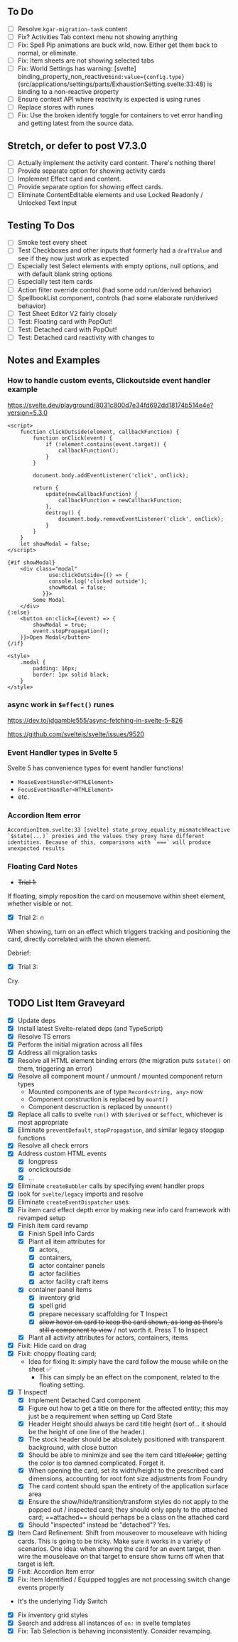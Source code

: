 ## To Do

- [ ] Resolve `kgar-migration-task` content
- [ ] Fix? Activities Tab context menu not showing anything
- [ ] Fix: Spell Pip animations are buck wild, now. Either get them back to normal, or eliminate.
- [ ] Fix: Item sheets are not showing selected tabs
- [ ] Fix: World Settings has warning: [svelte] binding_property_non_reactive`bind:value={config.type}` (src/applications/settings/parts/ExhaustionSetting.svelte:33:48) is binding to a non-reactive property
- [ ] Ensure context API where reactivity is expected is using runes
- [ ] Replace stores with runes
- [ ] Fix: Use the broken identify toggle for containers to vet error handling and getting latest from the source data.

## Stretch, or defer to post V7.3.0

- [ ] Actually implement the activity card content. There's nothing there!
- [ ] Provide separate option for showing activity cards
- [ ] Implement Effect card and content.
- [ ] Provide separate option for showing effect cards.
- [ ] Eliminate ContentEditable elements and use Locked Readonly / Unlocked Text Input

## Testing To Dos

- [ ] Smoke test every sheet
- [ ] Test Checkboxes and other inputs that formerly had a `draftValue` and see if they now just work as expected
- [ ] Especially test Select elements with empty options, null options, and with default blank string options
- [ ] Especially test item cards
- [ ] Action filter override control (had some odd run/derived behavior)
- [ ] SpellbookList component, controls (had some elaborate run/derived behavior)
- [ ] Test Sheet Editor V2 fairly closely
- [ ] Test: Floating card with PopOut!
- [ ] Test: Detached card with PopOut!
- [ ] Test: Detached card reactivity with changes to

## Notes and Examples

### How to handle custom events, Clickoutside event handler example

https://svelte.dev/playground/8031c800d7e34fd692dd18174b514e4e?version=5.3.0

```svelte
<script>
	function clickOutside(element, callbackFunction) {
		function onClick(event) {
			if (!element.contains(event.target)) {
				callbackFunction();
			}
		}

		document.body.addEventListener('click', onClick);

		return {
			update(newCallbackFunction) {
				callbackFunction = newCallbackFunction;
			},
			destroy() {
				document.body.removeEventListener('click', onClick);
			}
		}
	}
	let showModal = false;
</script>

{#if showModal}
	<div class="modal"
			 use:clickOutside={() => {
		     console.log('clicked outside');
		     showModal = false;
		   }}>
		Some Modal
	</div>
{:else}
	<button on:click={(event) => {
		showModal = true;
		event.stopPropagation();
	}}>Open Modal</button>
{/if}

<style>
	.modal {
		padding: 16px;
		border: 1px solid black;
	}
</style>
```

### async work in `$effect()` runes

https://dev.to/jdgamble555/async-fetching-in-svelte-5-826

https://github.com/sveltejs/svelte/issues/9520

### Event Handler types in Svelte 5

Svelte 5 has convenience types for event handler functions!

- `MouseEventHandler<HTMLElement>`
- `FocusEventHandler<HTMLElement>`
- etc.

### Accordion Item error

```
AccordionItem.svelte:33 [svelte] state_proxy_equality_mismatchReactive `$state(...)` proxies and the values they proxy have different identities. Because of this, comparisons with `===` will produce unexpected results
```

### Floating Card Notes

- ~~Trial 1:~~

If floating, simply reposition the card on mousemove within sheet element, whether visible or not.

- [x] Trial 2: 🔥

When showing, turn on an effect which triggers tracking and positioning the card, directly correlated with the shown element.

Debrief:

- [x] Trial 3:

Cry.


## TODO List Item Graveyard

- [x] Update deps
- [x] Install latest Svelte-related deps (and TypeScript)
- [x] Resolve TS errors
- [x] Perform the initial migration across all files
- [x] Address all migration tasks
- [x] Resolve all HTML element binding errors (the migration puts `$state()` on them, triggering an error)
- [x] Resolve all component mount / unmount / mounted component return types
  - Mounted components are of type `Record<string, any>` now
  - Component construction is replaced by `mount()`
  - Component descruction is replaced by `unmount()`
- [x] Replace all calls to svelte `run()` with `$derived` or `$effect`, whichever is most appropriate
- [x] Eliminate `preventDefault`, `stopPropagation`, and similar legacy stopgap functions
- [x] Resolve all check errors
- [x] Address custom HTML events
  - [x] longpress
  - [x] onclickoutside
  - [x] ...
- [x] Eliminate `createBubbler` calls by specifying event handler props
- [x] look for `svelte/legacy` imports and resolve
- [x] Eliminate `createEventDispatcher` uses
- [x] Fix item card effect depth error by making new info card framework with revamped setup
- [x] Finish item card revamp
  - [x] Finish Spell Info Cards
  - [x] Plant all item attributes for
    - [x] actors,
    - [x] containers,
    - [x] actor container panels
    - [x] actor facilities
    - [x] actor facility craft items
  - [x] container panel items
    - [x] inventory grid
    - [x] spell grid
    - [x] prepare necessary scaffolding for T Inspect
    - [x] ~~allow hover on card to keep the card shown, as long as there's still a component to view~~ / not worth it. Press T to Inspect
  - [x] Plant all activity attributes for actors, containers, items
- [x] Fixit: Hide card on drag
- [x] Fixit: choppy floating card;
  - Idea for fixing it: simply have the card follow the mouse while on the sheet ✅
    - This can simply be an effect on the component, related to the floating setting.
- [x] T Inspect!
  - [x] Implement Detached Card component
  - [x] Figure out how to get a title on there for the affected entity; this may just be a requirement when setting up Card State
  - [x] Header Height should always be card title height (sort of... it should be the height of one line of the header.)
  - [x] The stock header should be absolutely positioned with transparent background, with close button
  - [x] Should be able to minimize and see the item card title~~/color~~; getting the color is too damned complicated. Forget it.
  - [x] When opening the card, set its width/height to the prescribed card dimensions, accounting for root font size adjustments from Foundry
  - [x] The card content should span the entirety of the application surface area
  - [x] Ensure the show/hide/transition/transform styles do not apply to the popped out / inspected card; they should only apply to the attached card; ==attached== should perhaps be a class on the attached card
  - [x] Should "inspected" instead be "detached"? Yes.
- [x] Item Card Refinement: Shift from mouseover to mouseleave with hiding cards. This is going to be tricky. Make sure it works in a variety of scenarios. One idea: when showing the card for an event target, then wire the mouseleave on that target to ensure show turns off when that target is left.
- [x] Fixit: Accordion Item error
- [x] Fix: Item Identified / Equipped toggles are not processing switch change events properly
 - It's the underlying Tidy Switch
- [x] Fix inventory grid styles
- [x] Search and address all instances of `on:` in svelte templates
- [x] Fix: Tab Selection is behaving inconsistently. Consider revamping.